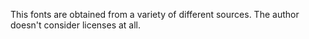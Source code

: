 This fonts are obtained from a variety of different sources. The author doesn't consider licenses at all.
